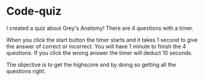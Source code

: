 # Code-quiz

I created a quiz about Grey's Anatomy! There are 4 questions with a timer. 

When you click the start button the timer starts and it takes 1 second to give the answer of correct or incorrect. You will have 1 minute to finish the 4 questions. If you click the wrong answer the timer will deduct 10 seconds. 

The objective is to get the highscore and by doing so getting all the questions right.